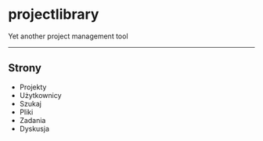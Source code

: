 # projectlibrary

Yet another project management tool

-----------------------
## Strony
 + Projekty
 + Użytkownicy
 + Szukaj
 + Pliki
 + Zadania
 + Dyskusja
